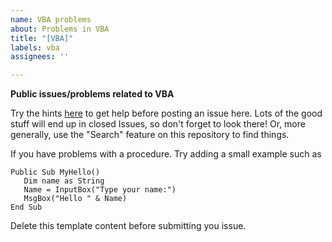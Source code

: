```yaml
---
name: VBA problems
about: Problems in VBA
title: "[VBA]"
labels: vba
assignees: ''

---
```


**Public issues/problems related to VBA**

Try the hints [here](https://bss-osca.github.io/tfa/help.html) to get help before posting an issue here. Lots of the good stuff will end up in closed Issues, so don't forget to look there! Or, more generally, use the "Search" feature on this repository to find things.

If you have problems with a procedure. Try adding a small example such as

```
Public Sub MyHello() 
   Dim name as String 
   Name = InputBox("Type your name:")
   MsgBox("Hello " & Name)
End Sub
```

Delete this template  content before submitting you issue.
